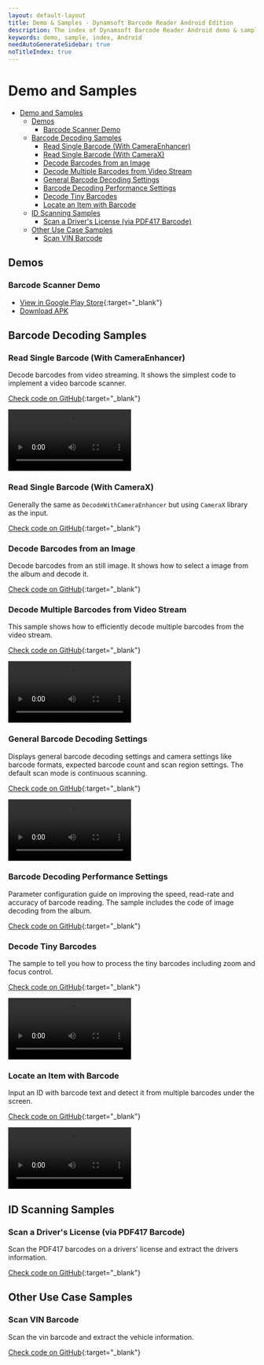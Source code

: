 ```yaml
---
layout: default-layout
title: Demo & Samples - Dynamsoft Barcode Reader Android Edition
description: The index of Dynamsoft Barcode Reader Android demo & samples.
keywords: demo, sample, index, Android
needAutoGenerateSidebar: true
noTitleIndex: true
---
```


# Demo and Samples

- [Demo and Samples](#demo-and-samples)
	- [Demos](#demos)
		- [Barcode Scanner Demo](#barcode-scanner-demo)
	- [Barcode Decoding Samples](#barcode-decoding-samples)
		- [Read Single Barcode (With CameraEnhancer)](#read-single-barcode-with-cameraenhancer)
		- [Read Single Barcode (With CameraX)](#read-single-barcode-with-camerax)
		- [Decode Barcodes from an Image](#decode-barcodes-from-an-image)
		- [Decode Multiple Barcodes from Video Stream](#decode-multiple-barcodes-from-video-stream)
		- [General Barcode Decoding Settings](#general-barcode-decoding-settings)
		- [Barcode Decoding Performance Settings](#barcode-decoding-performance-settings)
		- [Decode Tiny Barcodes](#decode-tiny-barcodes)
		- [Locate an Item with Barcode](#locate-an-item-with-barcode)
	- [ID Scanning Samples](#id-scanning-samples)
		- [Scan a Driver's License (via PDF417 Barcode)](#scan-a-drivers-license-via-pdf417-barcode)
	- [Other Use Case Samples](#other-use-case-samples)
		- [Scan VIN Barcode](#scan-vin-barcode)

## Demos

### Barcode Scanner Demo

- [View in Google Play Store](https://play.google.com/store/apps/details?id=com.dynamsoft.demo.dynamsoftbarcodereaderdemo&pli=1){:target="_blank"}
- [Download APK](https://download2.dynamsoft.com/dbr/android/DynamsoftBarcodeReaderDemoAndroid.apk)

<!-- ### MRZ Scanner Demo

  - [View in Google Play Store](https://play.google.com/store/apps/details?id=com.dynamsoft.demo.mrzscannerdemo&pli=1){:target="_blank"}
  - [Download APK](https://download2.dynamsoft.com/dbr/android/DynamsoftMRZScannerDemoAndroid.apk) -->

## Barcode Decoding Samples

### Read Single Barcode (With CameraEnhancer)

Decode barcodes from video streaming. It shows the simplest code to implement a video barcode scanner.

[Check code on GitHub](https://github.com/Dynamsoft/barcode-reader-mobile-samples/tree/v10.4.2002/android/HelloWorld){:target="_blank"}

<video controls width="250" autoplay="false">
    <source src="https://github.com/user-attachments/assets/f57e065a-2155-458b-b3aa-3a5ca2c63573">
</video>

### Read Single Barcode (With CameraX)

Generally the same as `DecodeWithCameraEnhancer` but using `CameraX` library as the input.

[Check code on GitHub](https://github.com/Dynamsoft/barcode-reader-mobile-samples/tree/v10.4.2002/android/HelloWorld){:target="_blank"}

<!-- <video controls width="250" autoplay="false">
    <source src="https://github.com/user-attachments/assets/159ddfcf-7885-495e-bc57-52511a66ae1d">
</video> -->

### Decode Barcodes from an Image

Decode barcodes from an still image. It shows how to select a image from the album and decode it.

[Check code on GitHub](https://github.com/Dynamsoft/barcode-reader-mobile-samples/tree/v10.4.2002/android/HelloWorld){:target="_blank"}

<!-- <video controls width="250" autoplay="false">
    <source src="https://github.com/user-attachments/assets/9f302f01-76aa-41e0-b075-662ecde3de17">
</video> -->

### Decode Multiple Barcodes from Video Stream

This sample shows how to efficiently decode multiple barcodes from the video stream.

[Check code on GitHub](https://github.com/Dynamsoft/barcode-reader-mobile-samples/tree/v10.4.2002/android/DecodeMultipleBarcodes){:target="_blank"}

<video controls width="250" autoplay="false">
    <source src="https://github.com/user-attachments/assets/d1ec55c7-7123-4975-ba22-658cc701c9b6">
</video>

### General Barcode Decoding Settings

Displays general barcode decoding settings and camera settings like barcode formats, expected barcode count and scan region settings. The default scan mode is continuous scanning.

[Check code on GitHub](https://github.com/Dynamsoft/barcode-reader-mobile-samples/tree/v10.4.2002/android/GeneralSettings){:target="_blank"}

<video controls width="250" autoplay="false">
    <source src="https://github.com/user-attachments/assets/99a18a5e-5b2e-4129-9231-bb2d693fd6ea">
</video>

### Barcode Decoding Performance Settings

Parameter configuration guide on improving the speed, read-rate and accuracy of barcode reading. The sample includes the code of image decoding from the album.

[Check code on GitHub](https://github.com/Dynamsoft/barcode-reader-mobile-samples/tree/v10.4.2002/android/PerformanceSettings){:target="_blank"}

<!-- <video controls width="250" autoplay="false">
    <source src="https://github.com/user-attachments/assets/823d7f99-7a6a-415a-9b25-f9de4efdc904">
</video> -->

### Decode Tiny Barcodes

The sample to tell you how to process the tiny barcodes including zoom and focus control.

[Check code on GitHub](https://github.com/Dynamsoft/barcode-reader-mobile-samples/tree/v10.4.2002/android/UseCase){:target="_blank"}

<video controls width="250" autoplay="false">
    <source src="https://github.com/user-attachments/assets/4f226bc1-f5a3-4e35-9674-be13f584ee24">
</video>

### Locate an Item with Barcode

Input an ID with barcode text and detect it from multiple barcodes under the screen.

[Check code on GitHub](https://github.com/Dynamsoft/barcode-reader-mobile-samples/tree/v10.4.2002/android/UseCase){:target="_blank"}

<video controls width="250" autoplay="false">
    <source src="https://github.com/user-attachments/assets/8fb7e24a-ba5a-4677-8532-4cde20868504">
</video>

## ID Scanning Samples

### Scan a Driver's License (via PDF417 Barcode)

Scan the PDF417 barcodes on a drivers' license and extract the drivers information.

[Check code on GitHub](https://github.com/Dynamsoft/capture-vision-mobile-samples/tree/dcv_v2.6.1003/Android/DriversLicenseScanner){:target="_blank"}

<!-- <video controls width="250" autoplay="false">
    <source src="https://github.com/user-attachments/assets/29299e71-936f-4f9b-94ce-d3857d393f3b">
</video> -->

## Other Use Case Samples

### Scan VIN Barcode

Scan the vin barcode and extract the vehicle information.

[Check code on GitHub](https://github.com/Dynamsoft/capture-vision-mobile-samples/tree/v10.4.2002/Android/VINScanner){:target="_blank"}

<!-- <video controls width="250" autoplay="false">
    <source src="https://github.com/user-attachments/assets/0d1e2cfe-7f6a-4992-b984-81ddaa1d271a">
</video> -->
